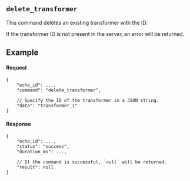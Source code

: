 #

## `delete_transformer`

This command deletes an existing transformer with the ID.

If the transformer ID is not present in the server, an error will be returned.

## Example

#### Request

```jsonc
{
    "echo_id": ...,
    "command": "delete_transformer",

    // Specify the ID of the transformer in a JSON string.
    "data": "transformer_1"
}
```

#### Response

```jsonc
{
    "echo_id": ...,
    "status": "success",
    "duration_ms": ...,

    // If the command is successful, `null` will be returned.
    "result": null
}
```
